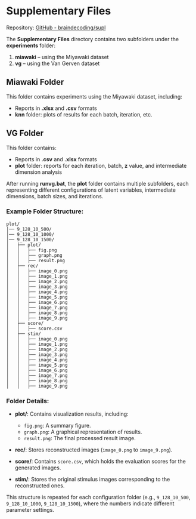 # Supplementary Files  

Repository: [GitHub - braindecoding/supl](https://github.com/braindecoding/supl)  

The **Supplementary Files** directory contains two subfolders under the **experiments** folder:  
1. **miawaki** – using the Miyawaki dataset  
2. **vg** – using the Van Gerven dataset  

## Miawaki Folder  

This folder contains experiments using the Miyawaki dataset, including:  
- Reports in **.xlsx** and **.csv** formats  
- **knn** folder: plots of results for each batch, iteration, etc.  

## VG Folder  

This folder contains:  
- Reports in **.csv** and **.xlsx** formats  
- **plot** folder: reports for each iteration, batch, **z** value, and intermediate dimension analysis  

After running **runvg.bat**, the **plot** folder contains multiple subfolders, each representing different configurations of latent variables, intermediate dimensions, batch sizes, and iterations.  

### Example Folder Structure:  
```
plot/
│── 9_128_10_500/
│── 9_128_10_1000/
│── 9_128_10_1500/
│   ├── plot/
│   │   ├── fig.png
│   │   ├── graph.png
│   │   ├── result.png
│   ├── rec/
│   │   ├── image_0.png
│   │   ├── image_1.png
│   │   ├── image_2.png
│   │   ├── image_3.png
│   │   ├── image_4.png
│   │   ├── image_5.png
│   │   ├── image_6.png
│   │   ├── image_7.png
│   │   ├── image_8.png
│   │   ├── image_9.png
│   ├── score/
│   │   ├── score.csv
│   ├── stim/
│   │   ├── image_0.png
│   │   ├── image_1.png
│   │   ├── image_2.png
│   │   ├── image_3.png
│   │   ├── image_4.png
│   │   ├── image_5.png
│   │   ├── image_6.png
│   │   ├── image_7.png
│   │   ├── image_8.png
│   │   ├── image_9.png
```

### Folder Details:  
- **plot/**: Contains visualization results, including:  
  - `fig.png`: A summary figure.  
  - `graph.png`: A graphical representation of results.  
  - `result.png`: The final processed result image.  

- **rec/**: Stores reconstructed images (`image_0.png` to `image_9.png`).  

- **score/**: Contains `score.csv`, which holds the evaluation scores for the generated images.  

- **stim/**: Stores the original stimulus images corresponding to the reconstructed ones.  

This structure is repeated for each configuration folder (e.g., `9_128_10_500`, `9_128_10_1000`, `9_128_10_1500`), where the numbers indicate different parameter settings.  
